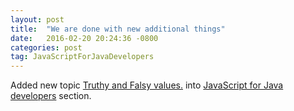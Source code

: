 ```yaml
---
layout: post
title:  "We are done with new additional things"
date:   2016-02-20 20:24:36 -0800
categories: post
tag: JavaScriptForJavaDevelopers
---
```

Added new topic [Truthy and Falsy values.](http://webculum.org/javascript/roles/java-developer/topic-truthy-falsy-values.html) into [JavaScript for Java developers](http://webculum.org/javascript/roles/java-developer/ ) section.
